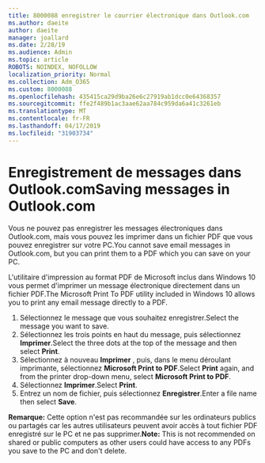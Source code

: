 ```yaml
---
title: 8000088 enregistrer le courrier électronique dans Outlook.com
ms.author: daeite
author: daeite
manager: joallard
ms.date: 2/28/19
ms.audience: Admin
ms.topic: article
ROBOTS: NOINDEX, NOFOLLOW
localization_priority: Normal
ms.collection: Adm_O365
ms.custom: 8000088
ms.openlocfilehash: 435415ca29d9ba26e6c27919ab1dcc0e64368357
ms.sourcegitcommit: ffe2f489b1ac3aae62aa784c959da6a41c3261eb
ms.translationtype: MT
ms.contentlocale: fr-FR
ms.lasthandoff: 04/17/2019
ms.locfileid: "31903734"
---
```

# <a name="saving-messages-in-outlookcom"></a><span data-ttu-id="c518b-102">Enregistrement de messages dans Outlook.com</span><span class="sxs-lookup"><span data-stu-id="c518b-102">Saving messages in Outlook.com</span></span>

<span data-ttu-id="c518b-103">Vous ne pouvez pas enregistrer les messages électroniques dans Outlook.com, mais vous pouvez les imprimer dans un fichier PDF que vous pouvez enregistrer sur votre PC.</span><span class="sxs-lookup"><span data-stu-id="c518b-103">You cannot save email messages in Outlook.com, but you can print them to a PDF which you can save on your PC.</span></span>

<span data-ttu-id="c518b-104">L'utilitaire d'impression au format PDF de Microsoft inclus dans Windows 10 vous permet d'imprimer un message électronique directement dans un fichier PDF.</span><span class="sxs-lookup"><span data-stu-id="c518b-104">The Microsoft Print To PDF utility included in Windows 10 allows you to print any email message directly to a PDF.</span></span>

1. <span data-ttu-id="c518b-105">Sélectionnez le message que vous souhaitez enregistrer.</span><span class="sxs-lookup"><span data-stu-id="c518b-105">Select the message you want to save.</span></span>
2. <span data-ttu-id="c518b-106">Sélectionnez les trois points en haut du message, puis sélectionnez **Imprimer**.</span><span class="sxs-lookup"><span data-stu-id="c518b-106">Select the three dots at the top of the message and then select **Print**.</span></span>
3. <span data-ttu-id="c518b-107">Sélectionnez à nouveau **Imprimer** , puis, dans le menu déroulant imprimante, sélectionnez **Microsoft Print to PDF**.</span><span class="sxs-lookup"><span data-stu-id="c518b-107">Select **Print** again, and from the printer drop-down menu, select **Microsoft Print to PDF**.</span></span>
4. <span data-ttu-id="c518b-108">Sélectionnez **Imprimer**.</span><span class="sxs-lookup"><span data-stu-id="c518b-108">Select **Print**.</span></span>
5. <span data-ttu-id="c518b-109">Entrez un nom de fichier, puis sélectionnez **Enregistrer**.</span><span class="sxs-lookup"><span data-stu-id="c518b-109">Enter a file name then select **Save**.</span></span>

<span data-ttu-id="c518b-110">**Remarque:** Cette option n'est pas recommandée sur les ordinateurs publics ou partagés car les autres utilisateurs peuvent avoir accès à tout fichier PDF enregistré sur le PC et ne pas supprimer.</span><span class="sxs-lookup"><span data-stu-id="c518b-110">**Note:** This is not recommended on shared or public computers as other users could have access to any PDFs you save to the PC and don't delete.</span></span>